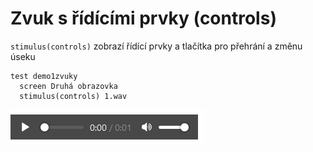 # Zvuk s řídícími prvky \(controls\)

`stimulus(controls)` zobrazí řídící prvky a tlačítka pro přehrání a změnu úseku

```text
test demo1zvuky
  screen Druhá obrazovka
  stimulus(controls) 1.wav
```

![Zobrazen&#xED; stimulu na obrazovce s &#x159;&#xED;d&#xED;c&#xED;mi prvky \(controls\)](../.gitbook/assets/image%20%288%29.png)

